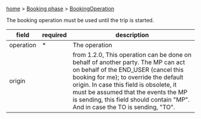 [home](https://github.com/TOMP-WG/TOMP-API/wiki/) > [Booking phase](Booking-phase.md) > [BookingOperation](BookingOperation.md)

The booking operation must be used until the trip is started.

| field | required | description |
| ----- | -------- | ----------- | 
| operation | *	| The operation |
| origin | | from 1.2.0,  This operation can be done on behalf of another party. The MP can act on behalf of the END_USER (cancel this booking for me); to override the default origin. In case this field is obsolete, it must be assumed that the events the MP is sending, this field should contain "MP". And in case the TO is sending, "TO". |